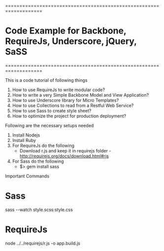 ===================================================================
# Code Example for Backbone, RequireJs, Underscore, jQuery, SaSS  #
===================================================================

This is a code tutorial of following things

1. How to use RequireJs to write modular code?
2. How to write a very Simple Backbone Model and View Application?
3. How to use Underscore library for Micro Templates?
4. How to use Collections to read from a Restful Web Service?
5. How to use Sass to create style sheet?
6. How to optimize the project for production deployment?

Following are the necessary setups needed

1. Install Nodejs
2. Install Ruby
3. For RequireJs do the following
   - Download r.js and keep it in requirejs folder - http://requirejs.org/docs/download.html#rjs
4. For Sass do the following
   - $> gem install sass


Important Commands

# Sass
sass --watch style.scss:style.css


# RequireJs
node ../../requirejs/r.js -o app.build.js




